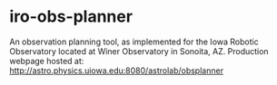# iro-obs-planner
An observation planning tool, as implemented for the Iowa Robotic Observatory located at Winer Observatory in Sonoita, AZ. Production webpage hosted at: http://astro.physics.uiowa.edu:8080/astrolab/obsplanner
